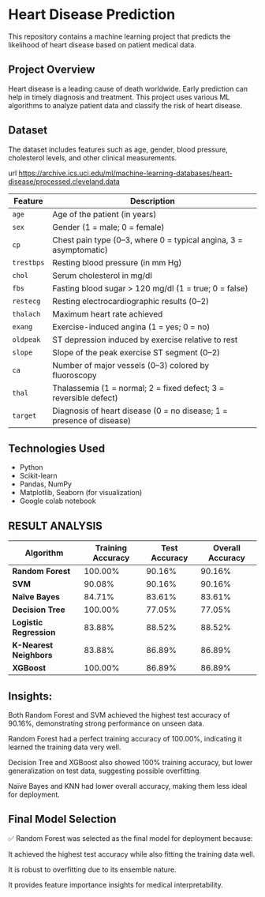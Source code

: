 # Heart Disease Prediction

This repository contains a machine learning project that predicts the likelihood of heart disease based on patient medical data.

## Project Overview

Heart disease is a leading cause of death worldwide. Early prediction can help in timely diagnosis and treatment. This project uses various ML algorithms to analyze patient data and classify the risk of heart disease.




## Dataset

The dataset includes features such as age, gender, blood pressure, cholesterol levels, and other clinical measurements.

url
https://archive.ics.uci.edu/ml/machine-learning-databases/heart-disease/processed.cleveland.data

| Feature    | Description                                                          |
| ---------- | -------------------------------------------------------------------- |
| `age`      | Age of the patient (in years)                                        |
| `sex`      | Gender (1 = male; 0 = female)                                        |
| `cp`       | Chest pain type (0–3, where 0 = typical angina, 3 = asymptomatic)    |
| `trestbps` | Resting blood pressure (in mm Hg)                                    |
| `chol`     | Serum cholesterol in mg/dl                                           |
| `fbs`      | Fasting blood sugar > 120 mg/dl (1 = true; 0 = false)                |
| `restecg`  | Resting electrocardiographic results (0–2)                           |
| `thalach`  | Maximum heart rate achieved                                          |
| `exang`    | Exercise-induced angina (1 = yes; 0 = no)                            |
| `oldpeak`  | ST depression induced by exercise relative to rest                   |
| `slope`    | Slope of the peak exercise ST segment (0–2)                          |
| `ca`       | Number of major vessels (0–3) colored by fluoroscopy                 |
| `thal`     | Thalassemia (1 = normal; 2 = fixed defect; 3 = reversible defect)    |
| `target`   | Diagnosis of heart disease (0 = no disease; 1 = presence of disease) |


## Technologies Used

- Python  
- Scikit-learn  
- Pandas, NumPy  
- Matplotlib, Seaborn (for visualization)  
- Google colab notebook

## RESULT ANALYSIS
| **Algorithm**           | **Training Accuracy** | **Test Accuracy** | **Overall Accuracy** |
| ----------------------- | --------------------- | ----------------- | -------------------- |
| **Random Forest**       | 100.00%               | 90.16%            | 90.16%               |
| **SVM**                 | 90.08%                | 90.16%            | 90.16%               |
| **Naïve Bayes**         | 84.71%                | 83.61%            | 83.61%               |
| **Decision Tree**       | 100.00%               | 77.05%            | 77.05%               |
| **Logistic Regression** | 83.88%                | 88.52%            | 88.52%               |
| **K-Nearest Neighbors** | 83.88%                | 86.89%            | 86.89%               |
| **XGBoost**             | 100.00%               | 86.89%            | 86.89%               |


## Insights:
Both Random Forest and SVM achieved the highest test accuracy of 90.16%, demonstrating strong performance on unseen data.

Random Forest had a perfect training accuracy of 100.00%, indicating it learned the training data very well.

Decision Tree and XGBoost also showed 100% training accuracy, but lower generalization on test data, suggesting possible overfitting.

Naïve Bayes and KNN had lower overall accuracy, making them less ideal for deployment.

##  Final Model Selection
✅ Random Forest was selected as the final model for deployment because:

It achieved the highest test accuracy while also fitting the training data well.

It is robust to overfitting due to its ensemble nature.

It provides feature importance insights for medical interpretability.



